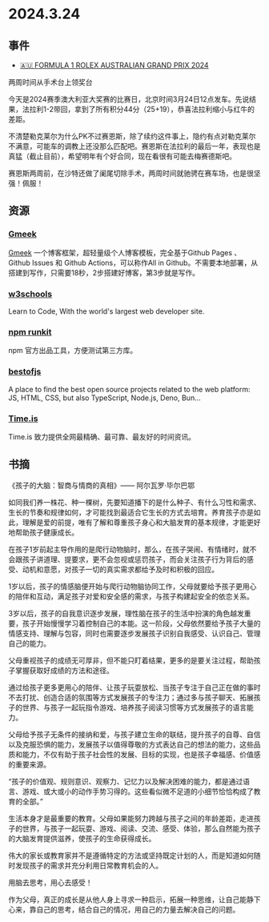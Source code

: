 # 2024.3.24

## 事件

- [🇦🇺 FORMULA 1 ROLEX AUSTRALIAN GRAND PRIX 2024](https://www.formula1.com/en/racing/2024/Australia.html)

两周时间从手术台上领奖台

今天是2024赛季澳大利亚大奖赛的比赛日，北京时间3月24日12点发车。先说结果，法拉利1-2带回，拿到了所有积分44分（25+19），恭喜法拉利缩小与红牛的差距。

不清楚勒克莱尔为什么PK不过赛恩斯，除了续约这件事上，隐约有点对勒克莱尔不满意，可能车的调教上还没那么匹配吧。赛恩斯在法拉利的最后一年，表现也是真猛（截止目前），希望明年有个好合同，现在看很有可能去梅赛德斯吧。

赛恩斯两周前，在沙特还做了阑尾切除手术，两周时间就驰骋在赛车场，也是很坚强！佩服！

## 资源

### [Gmeek](https://blog.meekdai.com/post/Gmeek-kuai-su-shang-shou.html)

[Gmeek](https://github.com/Meekdai/Gmeek) 一个博客框架，超轻量级个人博客模板，完全基于Github Pages 、 Github Issues 和 Github Actions，可以称作All in Github。不需要本地部署，从搭建到写作，只需要18秒，2步搭建好博客，第3步就是写作。

### [w3schools](https://www.w3schools.com/) 

Learn to Code, With the world's largest web developer site.

### [npm runkit](https://npm.runkit.com/)

npm 官方出品工具，方便测试第三方库。

### [bestofjs](https://bestofjs.org/)

A place to find the best open source projects related to the web platform:
JS, HTML, CSS, but also TypeScript, Node.js, Deno, Bun...

### [Time.is](https://time.is/)

Time.is 致力提供全网最精确、最可靠、最友好的时间资讯。

## 书摘

《孩子的大脑：智商与情商的真相》—— 阿尔瓦罗·毕尔巴鄂

如同我们养一株花、种一棵树，先要知道播下的是什么种子、有什么习性和需求、生长的节奏和规律如何，才可能找到最适合它生长的方式去培育。养育孩子亦是如此，理解是爱的前提，唯有了解和尊重孩子身心和大脑发育的基本规律，才能更好地帮助孩子健康成长。

在孩子1岁前起主导作用的是爬行动物脑时，那么，在孩子哭闹、有情绪时，就不会跟孩子讲道理、提要求，更不会忽视或惩罚孩子，而会关注孩子行为背后的感受、动机和意愿，对孩子一切的真实需求都给予及时和积极的回应。

1岁以后，孩子的情感脑便开始与爬行动物脑协同工作，父母就要给予孩子更用心的陪伴和互动，满足孩子对爱和安全感的需求，与孩子构建起安全的依恋关系。

3岁以后，孩子的自我意识逐步发展，理性脑在孩子的生活中扮演的角色越发重要，孩子开始慢慢学习着控制自己的本能。这一阶段，父母依然要给予孩子大量的情感支持、理解与包容，同时也需要逐步发展孩子识别自我感受、认识自己、管理自己的能力。

父母重视孩子的成绩无可厚非，但不能只盯着结果，更多的是要关注过程，帮助孩子掌握获取好成绩的方法和途径。

通过给孩子更多更用心的陪伴、让孩子玩耍放松、当孩子专注于自己正在做的事时不去打扰、创造合适的氛围等方式发展孩子的专注力；通过多与孩子聊天、拓展孩子的世界、与孩子一起玩指令游戏、培养孩子阅读习惯等方式发展孩子的语言能力。

父母给予孩子无条件的接纳和爱，与孩子建立生命的联结，提升孩子的自尊、自信以及克服恐惧的能力，发展孩子以值得尊敬的方式表达自己的想法的能力，这些品质和能力，不仅有助于孩子社会性的发展、目标的实现，也是孩子幸福感、价值感的重要来源。

“孩子的价值观、规则意识、观察力、记忆力以及解决困难的能力，都是通过语言、游戏、或大或小的动作手势习得的。这些看似微不足道的小细节恰恰构成了教育的全部。”

生活本身才是最重要的教育。父母如果能努力跨越与孩子之间的年龄差距，走进孩子的世界，与孩子一起玩耍、游戏、阅读、交流、感受、体验，那么自然能为孩子的大脑发育提供滋养，使孩子的生命获得成长。

伟大的家长或教育家并不是遵循特定的方法或坚持既定计划的人，而是知道如何随时发现孩子的需求并充分利用日常教育机会的人。

用脑去思考，用心去感受！

作为父母，真正的成长是从他人身上寻求一种启示，拓展一种思维，让自己能静下心来，靠自己的思考，结合自己的情况，用自己的力量去解决自己的问题。